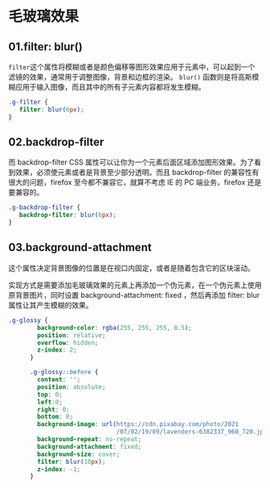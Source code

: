 # 毛玻璃效果

## 01.filter: blur()
`filter`这个属性将模糊或者是颜色偏移等图形效果应用于元素中，可以起到一个滤镜的效果，通常用于调整图像，背景和边框的渲染。 `blur()` 函数则是将高斯模糊应用于输入图像，而且其中的所有子元素内容都将发生模糊。

```css
.g-filter {
   filter: blur(6px);
}
```

## 02.backdrop-filter
而 backdrop-filter CSS 属性可以让你为一个元素后面区域添加图形效果。为了看到效果，必须使元素或者是背景至少部分透明。而且 backdrop-filter 的兼容性有很大的问题，firefox 至今都不兼容它，就算不考虑 IE 的 PC 端业务，firefox 还是要兼容的。

```css
.g-backdrop-filter {
   backdrop-filter: blur(6px);
}
```

## 03.background-attachment
这个属性决定背景图像的位置是在视口内固定，或者是随着包含它的区块滚动。

实现方式是需要添加毛玻璃效果的元素上再添加一个伪元素，在一个伪元素上使用原背景图片，同时设置 background-attachment: fixed ，然后再添加 filter: blur 属性让其产生模糊的效果。

```css
.g-glossy {
        background-color: rgba(255, 255, 255, 0.5);
        position: relative;
        overflow: hidden;
        z-index: 2;
      }

      .g-glossy::before {
        content: '';
        position: absolute;
        top: 0;
        left:0;
        right: 0;
        bottom: 0;
        background-image: url(https://cdn.pixabay.com/photo/2021
                              /07/02/19/09/lavenders-6382337_960_720.jpg);
        background-repeat: no-repeat;
        background-attachment: fixed;
        background-size: cover;
        filter: blur(10px);
        z-index: -1;
      }
```